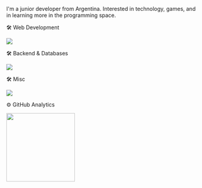 
I'm a junior developer from Argentina. Interested in technology, games, and in learning more in the programming space.


<section>
   <!-- LinkedIn badge 
  <img
    src="https://img.shields.io/badge/LinkedIn-0A66C2?style=for-the-badge&logo=linkedin&logoColor=white"
    height="30em"
  />
  <img
    src="https://img.shields.io/badge/my_portfolio-181818?style=for-the-badge&logo=ko-fi&logoColor=white"
    height="30em"
  />
  -->
</section>

🛠️ Web Development

<img
  src="https://skillicons.dev/icons?i=js,ts,react,express,html,css,tailwind&perline=10"
/>

🛠️ Backend & Databases

<img
  src="https://skillicons.dev/icons?i=python,java,postgresql&perline=6"
/>

🛠️ Misc

<img
  src="https://skillicons.dev/icons?i=github,git,vscode,intellij,&perline=6"
/>

⚙️ GitHub Analytics

<img
  src="https://github-readme-stats.vercel.app/api/top-langs?username=rockito10&show_icons=true&locale=en&layout=compact&theme=dark&hide=shell,kotlin"
  height="180em"
/>
